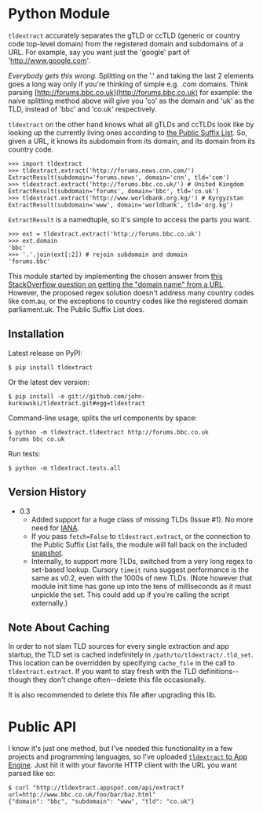 # Python Module

`tldextract` accurately separates the gTLD or ccTLD (generic or country code
top-level domain) from the registered domain and subdomains of a URL. For
example, say you want just the 'google' part of 'http://www.google.com'.

*Everybody gets this wrong.* Splitting on the '.' and taking the last 2
elements goes a long way only if you're thinking of simple e.g. .com
domains. Think parsing
[http://forums.bbc.co.uk](http://forums.bbc.co.uk) for example: the naive
splitting method above will give you 'co' as the domain and 'uk' as the TLD,
instead of 'bbc' and 'co.uk' respectively.

`tldextract` on the other hand knows what all gTLDs and ccTLDs look like by
looking up the currently living ones according to
[the Public Suffix List](http://www.publicsuffix.org). So,
given a URL, it knows its subdomain from its domain, and its domain from its
country code.

    >>> import tldextract
    >>> tldextract.extract('http://forums.news.cnn.com/')
    ExtractResult(subdomain='forums.news', domain='cnn', tld='com')
    >>> tldextract.extract('http://forums.bbc.co.uk/') # United Kingdom
    ExtractResult(subdomain='forums', domain='bbc', tld='co.uk')
    >>> tldextract.extract('http://www.worldbank.org.kg/') # Kyrgyzstan
    ExtractResult(subdomain='www', domain='worldbank', tld='org.kg')

`ExtractResult` is a namedtuple, so it's simple to access the parts you want.

    >>> ext = tldextract.extract('http://forums.bbc.co.uk')
    >>> ext.domain
    'bbc'
    >>> '.'.join(ext[:2]) # rejoin subdomain and domain
    'forums.bbc'

This module started by implementing the chosen answer from [this StackOverflow question on
getting the "domain name" from a URL](http://stackoverflow.com/questions/569137/how-to-get-domain-name-from-url/569219#569219).
However, the proposed regex solution doesn't address many country codes like
com.au, or the exceptions to country codes like the registered domain
parliament.uk. The Public Suffix List does.

## Installation

Latest release on PyPI:

    $ pip install tldextract 

Or the latest dev version:

    $ pip install -e git://github.com/john-kurkowski/tldextract.git#egg=tldextract

Command-line usage, splits the url components by space:

    $ python -m tldextract.tldextract http://forums.bbc.co.uk
    forums bbc co.uk

Run tests:

    $ python -m tldextract.tests.all

## Version History

* 0.3
    * Added support for a huge class of missing TLDs (Issue #1). No more need for [IANA](http://www.iana.org).
    * If you pass `fetch=False` to `tldextract.extract`, or the connection to the Public Suffix List fails, the module will fall back on the included [snapshot](https://github.com/john-kurkowski/tldextract/blob/master/tldextract/.tld_set_snapshot).
    * Internally, to support more TLDs, switched from a very long regex to set-based lookup. Cursory `timeit` runs suggest performance is the same as v0.2, even with the 1000s of new TLDs. (Note however that module init time has gone up into the tens of milliseconds as it must unpickle the set. This could add up if you're calling the script externally.)

## Note About Caching

In order to not slam TLD sources for every single extraction and app startup, the
TLD set is cached indefinitely in `/path/to/tldextract/.tld_set`. This location
can be overridden by specifying `cache_file` in the call to
`tldextract.extract`. If you want to stay fresh with the TLD
definitions--though they don't change often--delete this file occasionally.

It is also recommended to delete this file after upgrading this lib.

# Public API

I know it's just one method, but I've needed this functionality in a few
projects and programming languages, so I've uploaded
[`tldextract` to App Engine](http://tldextract.appspot.com/). Just hit it with
your favorite HTTP client with the URL you want parsed like so:

    $ curl "http://tldextract.appspot.com/api/extract?url=http://www.bbc.co.uk/foo/bar/baz.html"
    {"domain": "bbc", "subdomain": "www", "tld": "co.uk"}

